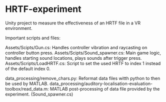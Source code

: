 # HRTF-experiment

Unity project to measure the effectiveness of an HRTF file in a VR environment.

Important scripts and files:

Assets/Scipts/Gun.cs: Handles controller vibration and raycasting on controller button press.
Assets/Scipts/Sound_spawner.cs: Main game logic, handles starting sound locations, plays sounds after trigger press.
Assets/Scripts/LoadHRTF.cs: Script to set the used HRTF to index 1 instead of the default index 0.

data_processing/remove_chars.py: Reformat data files witth python to then be used by MATLAB.
data_processing/auditory-localisation-evaluation-toolbox/read_data.m: MATLAB post-processing of data file provided by the experiment. (Sound_spawner.cs)
